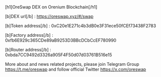 [h1]OreSwap DEX on Orenium Blockchain[/h1]

[b]DEX url[/b] : https://oreswap.xyz/#/swap

[b]Token address[/b] : 0xC20e1E271c4b3dB0e3F31ece50fCEf73438F2783

[b]Factory address[/b] : 0xfb6E929c365CDe89aB9253D3BBcDCbCcEF780990

[b]Router address[/b] : 0xbda7CC9492d3326a905F4F50d07d03761B516e15

More about and news related projects, please join Telegram Group https://t.me/oreswap and follow official Twitter https://x.com/oreswap

